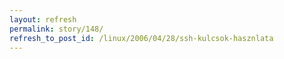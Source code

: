 ```yaml
---
layout: refresh
permalink: story/148/
refresh_to_post_id: /linux/2006/04/28/ssh-kulcsok-hasznlata
---
```

